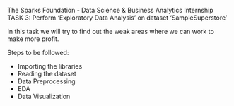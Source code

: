 The Sparks Foundation - Data Science & Business Analytics Internship
TASK 3: Perform ‘Exploratory Data Analysis’ on dataset ‘SampleSuperstore’

In this task we will try to find out the weak areas where we can work to make more profit.

Steps to be followed:
 - Importing the libraries
 - Reading the dataset
 - Data Preprocessing
 - EDA
 - Data Visualization

